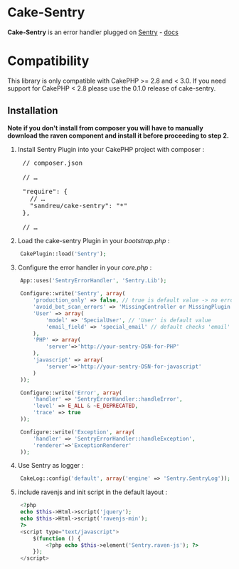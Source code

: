 Cake-Sentry
===========

**Cake-Sentry** is an error handler plugged on [Sentry](http://www.getsentry.com) - [docs](http://sentry.readthedocs.org/en/latest/quickstart/index.html#setting-up-an-environment)

Compatibility
=============
This library is only compatible with CakePHP >= 2.8 and < 3.0. If you need support for CakePHP < 2.8 please use the 0.1.0 release of cake-sentry.

Installation
------------
**Note if you don't install from composer you will have to manually download the raven component and install it before proceeding to step 2.**

1. Install Sentry Plugin into your CakePHP project with composer :
<pre>
    // composer.json
    
    // …

    "require": {
      // …
      "sandreu/cake-sentry": "*"
    },

    // …
</pre>


2. Load the cake-sentry Plugin in your *bootstrap.php* :
```php
	CakePlugin::load('Sentry');
```


3. Configure the error handler in your *core.php* :
```php
	App::uses('SentryErrorHandler', 'Sentry.Lib');
	
	Configure::write('Sentry', array(
		'production_only' => false, // true is default value -> no error in sentry when debug
		'avoid_bot_scan_errors' => 'MissingController or MissingPlugin error message', // or false if you want Sentry to log MissingController and MissingPlugin Exceptions
		'User' => array(
			'model' => 'SpecialUser', // 'User' is default value
			'email_field' => 'special_email' // default checks 'email' and 'mail' fields
		),
		'PHP' => array(
			'server'=>'http://your-sentry-DSN-for-PHP'
		),
		'javascript' => array(
			'server'=>'http://your-sentry-DSN-for-javascript'
		)
	));

	Configure::write('Error', array(
		'handler' => 'SentryErrorHandler::handleError',
		'level' => E_ALL & ~E_DEPRECATED,
		'trace' => true
	));

	Configure::write('Exception', array(
		'handler' => 'SentryErrorHandler::handleException',
		'renderer'=>'ExceptionRenderer'
	));
```

4. Use Sentry as logger :
```php
	CakeLog::config('default', array('engine' => 'Sentry.SentryLog'));
```

5. include ravenjs and init script in the default layout :
```php
	<?php
	echo $this->Html->script('jquery');
	echo $this->Html->script('ravenjs-min');
	?>
	<script type="text/javascript">
		$(function () {
			<?php echo $this->element('Sentry.raven-js'); ?>
		});
	</script>
```
